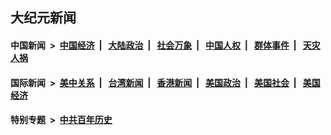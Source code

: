 ## 大纪元新闻

#### 中国新闻 &nbsp;>&nbsp; [中国经济](indexes/ncid283/README.md?09110445) &nbsp;| &nbsp; [大陆政治](indexes/ncid277/README.md?09110445) &nbsp;| &nbsp; [社会万象](indexes/ncid282/README.md?09110445) &nbsp;| &nbsp; [中国人权](indexes/ncid278/README.md?09110445) &nbsp;| &nbsp; [群体事件](indexes/ncid279/README.md?09110445) &nbsp;| &nbsp; [天灾人祸](indexes/ncid280/README.md?09110445)

#### 国际新闻 &nbsp;>&nbsp; [美中关系](indexes/nf1412576/README.md?09110445) &nbsp;| &nbsp; [台湾新闻](indexes/ncid1349361/README.md?09110445) &nbsp;| &nbsp; [香港新闻](indexes/ncid1349362/README.md?09110445) &nbsp;| &nbsp; [美国政治](indexes/ncid1078159/README.md?09110445) &nbsp;| &nbsp; [美国社会](indexes/ncid1078160/README.md?09110445) &nbsp;| &nbsp; [美国经济](indexes/ncid1078158/README.md?09110445)

#### 特别专题 &nbsp;>&nbsp; [中共百年历史](https://github.com/epoch-news/epoch-special/blob/master/README.md?09110445)  
